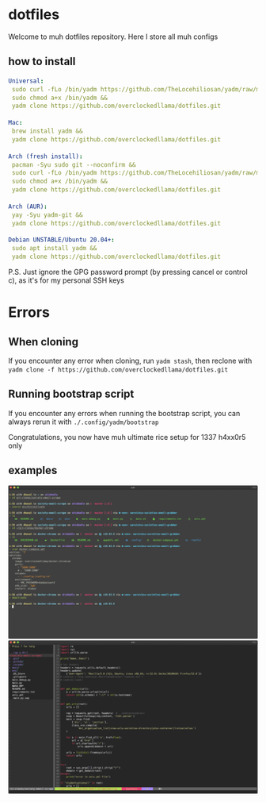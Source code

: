 # dotfiles

Welcome to muh dotfiles repository. Here I store all muh configs

## how to install

```yaml
Universal: 
 sudo curl -fLo /bin/yadm https://github.com/TheLocehiliosan/yadm/raw/master/yadm && 
 sudo chmod a+x /bin/yadm &&
 yadm clone https://github.com/overclockedllama/dotfiles.git

Mac: 
 brew install yadm &&
 yadm clone https://github.com/overclockedllama/dotfiles.git

Arch (fresh install):
 pacman -Syu sudo git --noconfirm &&
 sudo curl -fLo /bin/yadm https://github.com/TheLocehiliosan/yadm/raw/master/yadm && 
 sudo chmod a+x /bin/yadm &&
 yadm clone https://github.com/overclockedllama/dotfiles.git

Arch (AUR): 
 yay -Syu yadm-git &&
 yadm clone https://github.com/overclockedllama/dotfiles.git

Debian UNSTABLE/Ubuntu 20.04+: 
 sudo apt install yadm &&
 yadm clone https://github.com/overclockedllama/dotfiles.git
```

P.S. Just ignore the GPG password prompt (by pressing cancel or control c), as it's for my personal SSH keys

# Errors
## When cloning
If you encounter any error when cloning, run `yadm stash`, then reclone with `yadm clone -f https://github.com/overclockedllama/dotfiles.git`
## Running bootstrap script
If you encounter any errors when running the bootstrap script, you can always rerun it with `./.config/yadm/bootstrap`

Congratulations, you now have muh ultimate rice setup for 1337 h4xx0r5 only


## examples
![](terminal.png)
![](vim.png)
